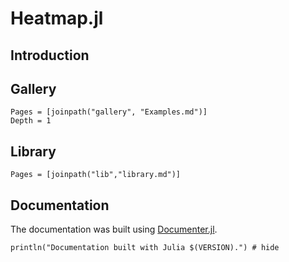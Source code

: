 # Heatmap.jl


## Introduction

## Gallery

```@contents
Pages = [joinpath("gallery", "Examples.md")]
Depth = 1
```

## Library

```@contents
Pages = [joinpath("lib","library.md")]
```


## Documentation

The documentation was built using [Documenter.jl](https://github.com/JuliaDocs).

```@example
println("Documentation built with Julia $(VERSION).") # hide
```